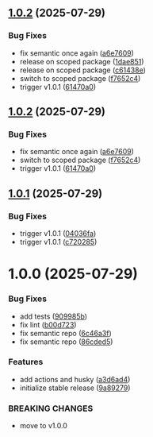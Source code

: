 ## [1.0.2](https://github.com/programisto-labs/edrm-mailer/compare/v1.0.1...v1.0.2) (2025-07-29)


### Bug Fixes

* fix semantic once again ([a6e7609](https://github.com/programisto-labs/edrm-mailer/commit/a6e7609c39393b4289270fa55a946030a497014a))
* release on scoped package ([1dae851](https://github.com/programisto-labs/edrm-mailer/commit/1dae851dc45f5b10169d48badee3759bf9b24fd5))
* release on scoped package ([c61438e](https://github.com/programisto-labs/edrm-mailer/commit/c61438e2ead360e95c1af3c7511faa3a63e77a5d))
* switch to scoped package ([f7652c4](https://github.com/programisto-labs/edrm-mailer/commit/f7652c4d5365652d84b2e1a68c0c68882b496e6a))
* trigger v1.0.1 ([61470a0](https://github.com/programisto-labs/edrm-mailer/commit/61470a040093ed14cb5de7230e34a67c8177d9eb))

## [1.0.2](https://github.com/programisto-labs/edrm-mailer/compare/v1.0.1...v1.0.2) (2025-07-29)


### Bug Fixes

* fix semantic once again ([a6e7609](https://github.com/programisto-labs/edrm-mailer/commit/a6e7609c39393b4289270fa55a946030a497014a))
* switch to scoped package ([f7652c4](https://github.com/programisto-labs/edrm-mailer/commit/f7652c4d5365652d84b2e1a68c0c68882b496e6a))
* trigger v1.0.1 ([61470a0](https://github.com/programisto-labs/edrm-mailer/commit/61470a040093ed14cb5de7230e34a67c8177d9eb))

## [1.0.1](https://github.com/programisto-labs/edrm-mailer/compare/v1.0.0...v1.0.1) (2025-07-29)


### Bug Fixes

* trigger v1.0.1 ([04036fa](https://github.com/programisto-labs/edrm-mailer/commit/04036fa3f1d2001a099e7387f4046be7d55ed527))
* trigger v1.0.1 ([c720285](https://github.com/programisto-labs/edrm-mailer/commit/c720285da2bb5d58c3cfd4c14a112b9dc0be0703))

# 1.0.0 (2025-07-29)


### Bug Fixes

* add tests ([909985b](https://github.com/programisto-labs/edrm-mailer/commit/909985b854ae49b52467deeb69317bfdb5208939))
* fix lint ([b00d723](https://github.com/programisto-labs/edrm-mailer/commit/b00d723da8fcc85cd18ca10178e08b316d9f1373))
* fix semantic repo ([6c46a3f](https://github.com/programisto-labs/edrm-mailer/commit/6c46a3fcdc9310cd153611f88d1f3ecc0fdefe1a))
* fix semantic repo ([86cded5](https://github.com/programisto-labs/edrm-mailer/commit/86cded5862cd38e66994317b6458bd72f3916605))


### Features

* add actions and husky ([a3d6ad4](https://github.com/programisto-labs/edrm-mailer/commit/a3d6ad48524f0c7dcd87781e81867e0ff3d65d40))
* initialize stable release ([9a89279](https://github.com/programisto-labs/edrm-mailer/commit/9a89279adf401a778ff0f63a60fe3f96e5785f96))


### BREAKING CHANGES

* move to v1.0.0
